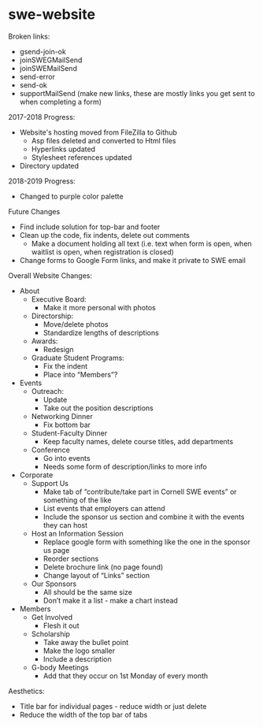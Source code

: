 # swe-website

Broken links:
- gsend-join-ok
- joinSWEGMailSend
- joinSWEMailSend
- send-error
- send-ok
- supportMailSend
(make new links, these are mostly links you get sent to when completing a form)

2017-2018 Progress: 
- Website's hosting moved from FileZilla to Github
  - Asp files deleted and converted to Html files
  - Hyperlinks updated
  - Stylesheet references updated
- Directory updated

2018-2019 Progress:
- Changed to purple color palette

Future Changes
- Find include solution for top-bar and footer
- Clean up the code, fix indents, delete out comments
  - Make a document holding all text (i.e. text when form is open, when waitlist is open, when registration is closed)
- Change forms to Google Form links, and make it private to SWE email

Overall Website Changes:
- About
  - Executive Board: 
    - Make it more personal with photos
  - Directorship: 
    - Move/delete photos
    - Standardize lengths of descriptions
  - Awards: 
    - Redesign
  - Graduate Student Programs:
    - Fix the indent
    - Place into “Members”?
- Events
  - Outreach:
    - Update
    - Take out the position descriptions
  - Networking Dinner
    - Fix bottom bar
  - Student-Faculty Dinner
    - Keep faculty names, delete course titles, add departments
  - Conference
    - Go into events
    - Needs some form of description/links to more info
- Corporate
  - Support Us
    - Make tab of “contribute/take part in Cornell SWE events” or something of the like
    - List events that employers can attend
    - Include the sponsor us section and combine it with the events they can host
  - Host an Information Session
    - Replace google form with something like the one in the sponsor us page
    - Reorder sections
    - Delete brochure link (no page found)
    - Change layout of “Links” section
  - Our Sponsors
    - All should be the same size
    - Don’t make it a list - make a chart instead
- Members
  - Get Involved
    - Flesh it out
  - Scholarship
    - Take away the bullet point
    - Make the logo smaller
    - Include a description
  - G-body Meetings
    - Add that they occur on 1st Monday of every month

Aesthetics:
- Title bar for individual pages - reduce width or just delete
- Reduce the width of the top bar of tabs
